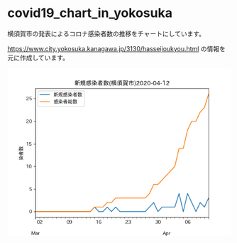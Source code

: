 # covid19_chart_in_yokosuka

横須賀市の発表によるコロナ感染者数の推移をチャートにしています。

https://www.city.yokosuka.kanagawa.jp/3130/hasseijoukyou.html
の情報を元に作成しています。

![chart](https://github.com/kuangue/covid19_chart_in_yokosuka/blob/master/chart_of_covid19_in_yokosuka.png)
